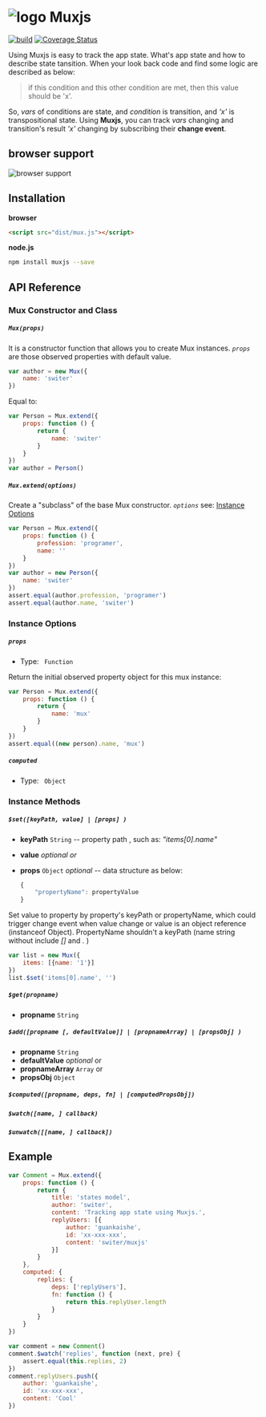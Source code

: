 ![logo](http://switer.qiniudn.com/mux-verti.png?imageView/2/w/120) Muxjs
===========
[![build](https://travis-ci.org/switer/muxjs.svg?branch=master)](https://travis-ci.org/switer/muxjs)
[![Coverage Status](https://coveralls.io/repos/switer/muxjs/badge.svg?branch=develop)](https://coveralls.io/r/switer/muxjs?branch=master)

Using Muxjs is easy to track the app state. What's app state and how to describe state tansition. When your look back code and find some logic are described as below:
> if this condition and this other condition are met, then this value should be 'x'.

So,  *vars* of conditions are state, and *condition* is transition, and *'x'* is transpositional state. Using **Muxjs**, you can track  *vars* changing and transition's result *'x'*  changing by
subscribing their **change event**.


## browser support
![browser support](https://ci.testling.com/switer/muxjs.png)

## Installation
**browser**
```html
<script src="dist/mux.js"></script>
```
**node.js**
```bash
npm install muxjs --save
```

## API Reference

### Mux Constructor and Class
##### *`Mux(props)`*
It is a constructor function that allows you to create Mux instances.
*`props`* are those observed properties with default value.

```js
var author = new Mux({
    name: 'switer'
})
```
Equal to:

```js
var Person = Mux.extend({
    props: function () {
        return {
            name: 'switer'
        }
    }
})
var author = Person()
```

##### *`Mux.extend(options)`*
Create a "subclass" of the base Mux constructor. *`options`* see: [Instance Options](#instance-options)

```js
var Person = Mux.extend({
    props: function () {
        profession: 'programer',
        name: ''
    }
})
var author = new Person({
    name: 'switer'
})
assert.equal(author.profession, 'programer')
assert.equal(author.name, 'switer')
```

### Instance Options
##### *`props`*
- Type: ` Function`

Return the initial observed property object for this mux instance:

```js
var Person = Mux.extend({
    props: function () {
        return {
            name: 'mux'
        }
    }
})
assert.equal((new person).name, 'mux')
```

##### *`computed`*
- Type: ` Object`

### Instance Methods
##### *`$set([keyPath, value] | [props] )`*
- **keyPath** `String` -- property path , such as:  *"items[0].name"*
- **value** *optional*
*or*
- **props** `Object` *optional* -- data structure as below:  
    
    ```js
    {
        "propertyName": propertyValue
    }
    ```

Set value to property by property's keyPath or propertyName, which could trigger change event when value change or value is an object reference (instanceof  Object). PropertyName shouldn't a keyPath (name string without include *[]* and *.* )
```js
var list = new Mux({
    items: [{name: '1'}]
})
list.$set('items[0].name', '')
```

##### *`$get(propname)`*
- **propname** `String`

##### *`$add([propname [, defaultValue]] | [propnameArray] | [propsObj] )`*
- **propname** `String` 
- **defaultValue** *optional*
or
- **propnameArray** `Array` 
or 
- **propsObj** `Object` 

##### *`$computed([propname, deps, fn] | [computedPropsObj])`*

##### *`$watch([name, ] callback)`*

##### *`$unwatch([[name, ] callback])`*

## Example
```js
var Comment = Mux.extend({
    props: function () {
        return {
            title: 'states model',
            author: 'switer',
            content: 'Tracking app state using Muxjs.',
            replyUsers: [{
                author: 'guankaishe',
                id: 'xx-xxx-xxx',
                content: 'switer/muxjs'
            }]
        }
    },
    computed: {
        replies: {
            deps: ['replyUsers'],
            fn: function () {
                return this.replyUser.length
            }
        }
    }
})

var comment = new Comment()
comment.$watch('replies', function (next, pre) {
    assert.equal(this.replies, 2)
})
comment.replyUsers.push({
    author: 'guankaishe',
    id: 'xx-xxx-xxx',
    content: 'Cool'
})
```